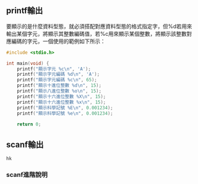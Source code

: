 ## printf輸出
要顯示的是什麼資料型態，就必須搭配對應資料型態的格式指定字，但%d若用來輸出某個字元，將顯示其整數編碼值，若%c用來顯示某個整數，將顯示該整數對應編碼的字元，一個使用的範例如下所示：
```c
#include <stdio.h>

int main(void) {
    printf("顯示字元 %c\n", 'A');
    printf("顯示字元編碼 %d\n", 'A');
    printf("顯示字元編碼 %c\n", 65);    
    printf("顯示十進位整數 %d\n", 15);
    printf("顯示八進位整數 %o\n", 15);
    printf("顯示十六進位整數 %X\n", 15);
    printf("顯示十六進位整數 %x\n", 15);    
    printf("顯示科學記號 %E\n", 0.001234);    
    printf("顯示科學記號 %e\n", 0.001234);    
   
    return 0;
```

## scanf輸出
```no-highlight
hk
```
### scanf進階說明
